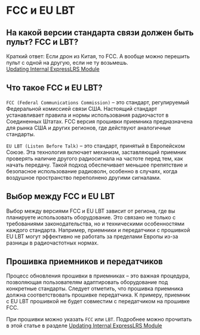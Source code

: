 # FCC и EU LBT

## На какой версии стандарта связи должен быть пульт? FCC и LBT?
Краткий ответ: Если дрон из Китая, то FCC. А вообще можно перешить пульт с одной на другую, если не ту возьмешь.  
[Updating Internal ExpressLRS Module](https://oscarliang.com/setup-radiomaster-pocket/#Updating-Internal-ExpressLRS-Module)

## Что такое FCC и EU LBT?

`FCC (Federal Communications Commission)` – это стандарт, регулируемый Федеральной комиссией связи США. Настоящий стандарт устанавливает правила и нормы использования радиочастот в Соединенных Штатах. FCC версия прошивки приемника предназначена для рынка США и других регионов, где действуют аналогичные стандарты.

`EU LBT (Listen Before Talk)` – это стандарт, принятый в Европейском Союзе. Эта технология включает механизм, заставляющий приемник проверять наличие другого радиосигнала на частоте перед тем, как начать передачу. Такой подход обеспечивает меньшее препятствие и безопасное использование радиоволн, особенно в случаях, когда воздушное пространство переполнено другими сигналами.

## Выбор между FCC и EU LBT
Выбор между версиями FCC и EU LBT зависит от региона, где вы планируете использовать оборудование. Это связано не только с требованиями законодательства, но и техническими особенностями каждого стандарта. Например, приемники и передатчики с прошивкой EU LBT могут эффективно не работать за пределами Европы из-за разницы в радиочастотных нормах.

## Прошивка приемников и передатчиков
Процесс обновления прошивки в приемниках – это важная процедура, позволяющая пользователям адаптировать оборудование под конкретные стандарты. Следует отметить, что прошивка приемника должна соответствовать прошивке передатчика. К примеру, приемник с EU LBT прошивкой не будет совместим с передатчиком на прошивке FCC.

При прошивки можно указать `FCC` или `LBT`. Подробнее можно прочитать в этой статье в разделе [Updating Internal ExpressLRS Module](https://oscarliang.com/setup-radiomaster-pocket/#Updating-Internal-ExpressLRS-Module)